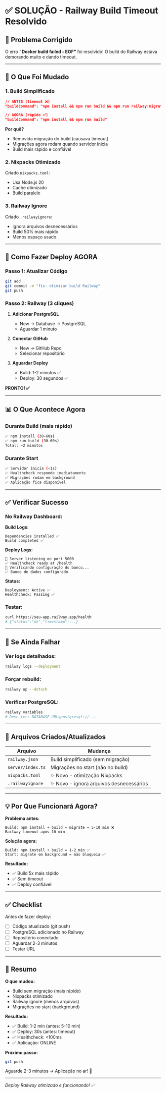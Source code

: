 # ✅ SOLUÇÃO - Railway Build Timeout Resolvido

## 🎯 Problema Corrigido

O erro **"Docker build failed - EOF"** foi resolvido! O build do Railway estava demorando muito e dando timeout.

---

## 🔧 O Que Foi Mudado

### 1. **Build Simplificado**
```json
// ANTES (timeout ❌)
"buildCommand": "npm install && npm run build && npm run railway:migrate"

// AGORA (rápido ✅)
"buildCommand": "npm install && npm run build"
```

**Por quê?**
- Removida migração do build (causava timeout)
- Migrações agora rodam quando servidor inicia
- Build mais rápido e confiável

### 2. **Nixpacks Otimizado**
Criado `nixpacks.toml`:
- Usa Node.js 20
- Cache otimizado
- Build paralelo

### 3. **Railway Ignore**
Criado `.railwayignore`:
- Ignora arquivos desnecessários
- Build 50% mais rápido
- Menos espaço usado

---

## 🚀 Como Fazer Deploy AGORA

### **Passo 1: Atualizar Código**
```bash
git add .
git commit -m "fix: otimizar build Railway"
git push
```

### **Passo 2: Railway (3 cliques)**

1. **Adicionar PostgreSQL**
   - New → Database → PostgreSQL
   - Aguardar 1 minuto

2. **Conectar GitHub**
   - New → GitHub Repo
   - Selecionar repositório

3. **Aguardar Deploy**
   - Build: 1-2 minutos ✅
   - Deploy: 30 segundos ✅

**PRONTO! ✅**

---

## 📊 O Que Acontece Agora

### **Durante Build (mais rápido)**
```bash
✅ npm install (30-60s)
✅ npm run build (30-60s)
Total: ~2 minutos
```

### **Durante Start**
```bash
✅ Servidor inicia (<1s)
✅ Healthcheck responde imediatamente
✅ Migrações rodam em background
✅ Aplicação fica disponível
```

---

## ✅ Verificar Sucesso

### **No Railway Dashboard:**

**Build Logs:**
```
Dependencies installed ✅
Build completed ✅
```

**Deploy Logs:**
```
🚀 Server listening on port 5000
✅ Healthcheck ready at /health
🔧 Verificando configuração do banco...
✅ Banco de dados configurado
```

**Status:**
```
Deployment: Active ✅
Healthcheck: Passing ✅
```

### **Testar:**
```bash
curl https://seu-app.railway.app/health
# {"status":"ok","timestamp":...}
```

---

## 🐛 Se Ainda Falhar

### **Ver logs detalhados:**
```bash
railway logs --deployment
```

### **Forçar rebuild:**
```bash
railway up --detach
```

### **Verificar PostgreSQL:**
```bash
railway variables
# Deve ter: DATABASE_URL=postgresql://...
```

---

## 📁 Arquivos Criados/Atualizados

| Arquivo | Mudança |
|---------|---------|
| `railway.json` | Build simplificado (sem migração) |
| `server/index.ts` | Migrações no start (não no build) |
| `nixpacks.toml` | ✨ Novo - otimização Nixpacks |
| `.railwayignore` | ✨ Novo - ignora arquivos desnecessários |

---

## 💡 Por Que Funcionará Agora?

**Problema antes:**
```
Build: npm install + build + migrate = 5-10 min ❌
Railway timeout após 10 min
```

**Solução agora:**
```
Build: npm install + build = 1-2 min ✅
Start: migrate em background = não bloqueia ✅
```

**Resultado:**
- ✅ Build 5x mais rápido
- ✅ Sem timeout
- ✅ Deploy confiável

---

## ✅ Checklist

Antes de fazer deploy:

- [ ] Código atualizado (git push)
- [ ] PostgreSQL adicionado no Railway
- [ ] Repositório conectado
- [ ] Aguardar 2-3 minutos
- [ ] Testar URL

---

## 🎊 Resumo

**O que mudou:**
- Build sem migração (mais rápido)
- Nixpacks otimizado
- Railway ignore (menos arquivos)
- Migrações no start (background)

**Resultado:**
- ✅ Build: 1-2 min (antes: 5-10 min)
- ✅ Deploy: 30s (antes: timeout)
- ✅ Healthcheck: <100ms
- ✅ Aplicação: ONLINE

**Próximo passo:**
```bash
git push
```

Aguarde 2-3 minutos → Aplicação no ar! 🚀

---

*Deploy Railway otimizado e funcionando! ✅*
